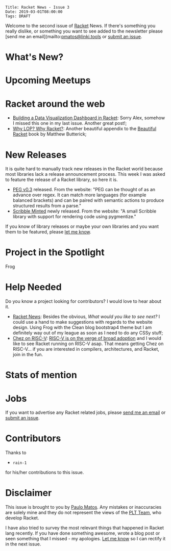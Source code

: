     Title: Racket News - Issue 3
    Date: 2019-03-01T08:00:00
    Tags: DRAFT

Welcome to the second issue of [Racket](https://www.racket-lang.org) News. If there's something you really dislike, or something you want to see added to the newsletter please [send me an email](mailto:pmatos@linki.tools or [submit an issue](https://github.com/racket-news/racket-news.github.io-src/issues).

# What's New?

# Upcoming Meetups

# Racket around the web

* [Building a Data Visualization Dashboard in Racket](https://alex-hhh.github.io/2019/02/data-visualization-dashboard.html): Sorry Alex, somehow I missed this one in my last issue. Another great post!;
* [Why LOP? Why Racket?](https://beautifulracket.com/appendix/why-lop-why-racket.html): Another beautiful appendix to the [Beautiful Racket](https://beautifulracket.com/) book by Matthew Butterick;

# New Releases

It is quite hard to manually track new releases in the Racket world because most libraries lack a release announcement process. This week I was asked to feature the release of a Racket library, so here it is.

* [PEG v0.3](https://docs.racket-lang.org/peg/index.html) released. From the website: "PEG can be thought of as an advance over regex. It can match more languages (for example balanced brackets) and can be paired with semantic actions to produce structured results from a parse."
* [Scribble Minted](https://github.com/wilbowma/scribble-minted) newly released. From the website: "A small Scribble library with support for rendering code using pygmentize."

If you know of library releases or maybe your own libraries and you want them to be featured, please [let me know](mailto:pmatos@linki.tools).

# Project in the Spotlight

Frog

# Help Needed

Do you know a project looking for contributors? I would love to hear about it.

* [Racket News](https://racket-news.com): Besides the obvious, _What would you like to see next?_ I could use a hand to make suggestions with regards to the website design. Using Frog with the Clean blog bootstrap4 theme but I am definitely way out of my league as soon as I need to do any CSSy stuff;
* [Chez on RISC-V](https://github.com/LinkiTools/ChezScheme/tree/wip-riscv): [RISC-V is on the verge of broad adoption](https://www.eetimes.com/document.asp?doc_id=1334311#) and I would like to see Racket running on RISC-V asap. That means getting Chez on RISC-V... if you are interested in compilers, architectures, and Racket, join in the fun.

# Stats of mention

# Jobs

If you want to advertise any Racket related jobs, please [send me an email](mailto:pmatos@linki.tools) or [submit an issue](https://github.com/racket-news/racket-news.github.io-src/issues).

# Contributors

Thanks to 

* `rain-1`

for his/her contributions to this issue.

# Disclaimer

This issue is brought to you by [Paulo Matos](mailto:pmatos@linki.tools). Any mistakes or inaccuracies are solely mine and
they do not represent the views of the [PLT Team](http://www.racket-lang.org/team.html), who develop Racket.

I have also tried to survey the most relevant things that happened in Racket lang recently. If you have done something awesome, wrote a blog post or seen something that I missed - my apologies. [Let me know](mailto:pmatos@linki.tools) so I can rectify it in the next issue.
